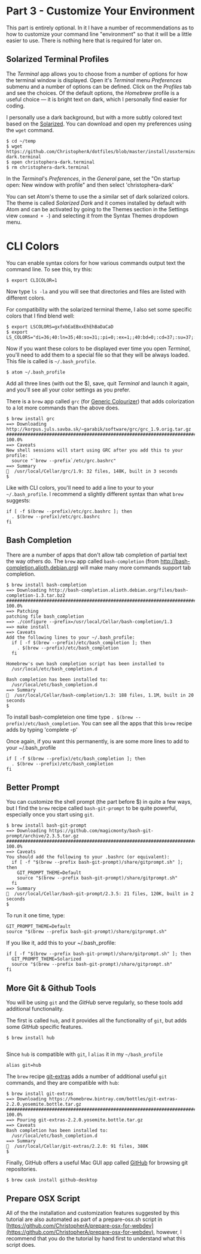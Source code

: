 Part 3 - Customize Your Environment
===================================

This part is entirely optional. In it I have a number of recommendations as to how to customize your command line "environment" so that it will be a little easier to use. There is nothing here that is required for later on.


Solarized Terminal Profiles
---------------------------

The _Terminal_ app allows you to choose from a number of options for how the terminal window is displayed. Open it's _Terminal_ menu _Preferences_ submenu and a number of options can be defined. Click on the _Profiles_ tab and see the choices. Of the default options, the _Homebrew_ profile is a useful choice — it is bright text on dark, which I personally find easier for coding.

I personally use a dark background, but with a more subtly colored text based on the [Solarized](http://ethanschoonover.com/solarized). You can download and open my preferences using the `wget` command.

```
$ cd ~/temp
$ wget https://github.com/ChristopherA/dotfiles/blob/master/install/osxterminal/christophera-dark.terminal
$ open christophera-dark.terminal
$ rm christophera-dark.terminal
```

In the _Terminal_'s _Preferences_, in the _General_ pane, set the "On startup open: New window with profile" and then select 'christophera-dark'

You can set Atom's theme to use the a similar set of dark solarized colors. The theme is called _Solarized Dark_ and it comes installed by default with Atom and can be activated by going to the Themes section in the Settings view `command + -`) and selecting it from the Syntax Themes dropdown menu.

CLI Colors
==========

You can enable syntax colors for how various commands output text the command line. To see this, try this:

```
$ export CLICOLOR=1
```

Now type `ls -la` and you will see that directories and files are listed with different colors.

For compatibility with the solarized terminal theme, I also set some specific colors that I find blend well:

```
$ export LSCOLORS=gxfxbEaEBxxEhEhBaDaCaD
$ export LS_COLORS="di=36;40:ln=35;40:so=31;:pi=0;:ex=1;;40:bd=0;:cd=37;:su=37;:sg=0;:tw=0;:ow=0;:"
```

Now if you want these colors to be displayed ever time you open _Terminal_, you'll need to add them to a special file so that they will be always loaded. This file is called is `~/.bash_profile`.

```
$ atom ~/.bash_profile
```

Add all three lines (with out the $), save, quit _Terminal_ and launch it again, and you'll see all your color settings as you prefer.

There is a `brew` app called `grc` (for [Generic Colourizer](http://kassiopeia.juls.savba.sk/~garabik/software/grc.html)) that adds colorization to a lot more commands than the above does.

```
$ brew install grc
==> Downloading http://korpus.juls.savba.sk/~garabik/software/grc/grc_1.9.orig.tar.gz
######################################################################## 100.0%
==> Caveats
New shell sessions will start using GRC after you add this to your profile:
  source "`brew --prefix`/etc/grc.bashrc"
==> Summary
🍺  /usr/local/Cellar/grc/1.9: 32 files, 148K, built in 3 seconds
$
```

Like with CLI colors, you'll need to add a line to your to your `~/.bash_profile`. I recommend a slightly different syntax than what `brew` suggests:

```
if [ -f $(brew --prefix)/etc/grc.bashrc ]; then
  . $(brew --prefix)/etc/grc.bashrc
fi
```

Bash Completion
---------------

There are a number of apps that don't allow tab completion of partial text the way others do. The `brew` app called `bash-completion` (from http://bash-completion.alioth.debian.org) will make many more commands support tab completion.

```
$ brew install bash-completion
==> Downloading http://bash-completion.alioth.debian.org/files/bash-completion-1.3.tar.bz2
######################################################################## 100.0%
==> Patching
patching file bash_completion
==> ./configure --prefix=/usr/local/Cellar/bash-completion/1.3
==> make install
==> Caveats
Add the following lines to your ~/.bash_profile:
  if [ -f $(brew --prefix)/etc/bash_completion ]; then
    . $(brew --prefix)/etc/bash_completion
  fi

Homebrew's own bash completion script has been installed to
  /usr/local/etc/bash_completion.d

Bash completion has been installed to:
  /usr/local/etc/bash_completion.d
==> Summary
🍺  /usr/local/Cellar/bash-completion/1.3: 188 files, 1.1M, built in 20 seconds
$
```

To install bash-completeion one time type `. $(brew --prefix)/etc/bash_completion`. You can see all the apps that this `brew` recipe adds by typing 'complete -p'

Once again, if you want this permanently, is are some more lines to add to your ~/.bash_profile

```
if [ -f $(brew --prefix)/etc/bash_completion ]; then
  . $(brew --prefix)/etc/bash_completion
fi
```

Better Prompt
-------------

You can customize the shell prompt (the part before $) in quite a few ways, but I find the `brew` recipe called `bash-git-prompt` to be quite powerful, especially once you start using `git`.

```
$ brew install bash-git-prompt
==> Downloading https://github.com/magicmonty/bash-git-prompt/archive/2.3.5.tar.gz
######################################################################## 100.0%
==> Caveats
You should add the following to your .bashrc (or equivalent):
  if [ -f "$(brew --prefix bash-git-prompt)/share/gitprompt.sh" ]; then
    GIT_PROMPT_THEME=Default
    source "$(brew --prefix bash-git-prompt)/share/gitprompt.sh"
  fi
==> Summary
🍺  /usr/local/Cellar/bash-git-prompt/2.3.5: 21 files, 120K, built in 2 seconds
$
```

To run it one time, type:

```
GIT_PROMPT_THEME=Default
source "$(brew --prefix bash-git-prompt)/share/gitprompt.sh"
```

If you like it, add this to your ~/.bash_profile:

```
if [ -f "$(brew --prefix bash-git-prompt)/share/gitprompt.sh" ]; then
  GIT_PROMPT_THEME=Solarized
  source "$(brew --prefix bash-git-prompt)/share/gitprompt.sh"
fi
```

More Git & Github Tools
-----------------

You will be using `git` and the _GitHub_ serve regularly, so these tools add additional functionality.

The first is called `hub`, and it provides all the functionality of `git`, but adds some _GitHub_ specific features.

```
$ brew install hub


```

Since `hub` is compatible with `git`, I `alias` it in my `~/bash_profile`

```
alias git=hub
```

The `brew` recipe [git-extras]( https://github.com/visionmedia/git-extras) adds a number of additional useful `git` commands, and they are compatible with `hub`:

```
$ brew install git-extras
==> Downloading https://homebrew.bintray.com/bottles/git-extras-2.2.0.yosemite.bottle.tar.gz
######################################################################## 100.0%
==> Pouring git-extras-2.2.0.yosemite.bottle.tar.gz
==> Caveats
Bash completion has been installed to:
  /usr/local/etc/bash_completion.d
==> Summary
🍺  /usr/local/Cellar/git-extras/2.2.0: 91 files, 388K
$
```

Finally, GitHub offers a useful Mac GUI app called [GitHub](https://mac.github.com) for browsing git repositories.

```
$ brew cask install github-desktop 
```

Prepare OSX Script
------------------

All of the the installation and customization features suggested by this tutorial are also automated as part of a prepare-osx.sh script in [https://github.com/ChristopherA/prepare-osx-for-webdev](https://github.com/ChristopherA/prepare-osx-for-webdev), however, I recommend that you do the tutorial by hand first to understand what this script does.
